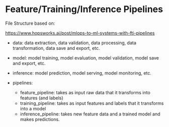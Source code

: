 # Feature/Training/Inference Pipelines

File Structure based on:

<https://www.hopsworks.ai/post/mlops-to-ml-systems-with-fti-pipelines>

- data: data extraction, data validation, data processing, data transformation, data save and export, etc.
- model: model training, model evaluation, model validation, model save and export, etc.
- inference: model prediction, model serving, model monitoring, etc.

- pipelines:
    - feature_pipeline: takes as input raw data that it transforms into features (and labels)
    - training_pipeline: takes as input features and labels that it transforms into a model
    - inference_pipeline: takes new feature data and a trained model and makes predictions.
